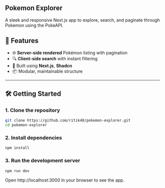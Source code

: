 ## Pokemon Explorer

A sleek and responsive Next.js app to explore, search, and paginate through Pokemon using the PokeAPI.

## 🚀 Features

- 🌐 **Server-side rendered** Pokémon listing with pagination
- 🔍 **Client-side search** with instant filtering
- 🎨 Built using **Next.js**, **Shadcn**
- 📦 Modular, maintainable structure

---

## 🛠️ Getting Started

### 1. Clone the repository

```bash
git clone https://github.com/ritik48/pokemon-explorer.git
cd pokemon-explorer
```

### 2. Install dependencies

```bash
npm install
```

### 3. Run the development server

```bash
npm run dev
```

Open http://localhost:3000 in your browser to see the app.


